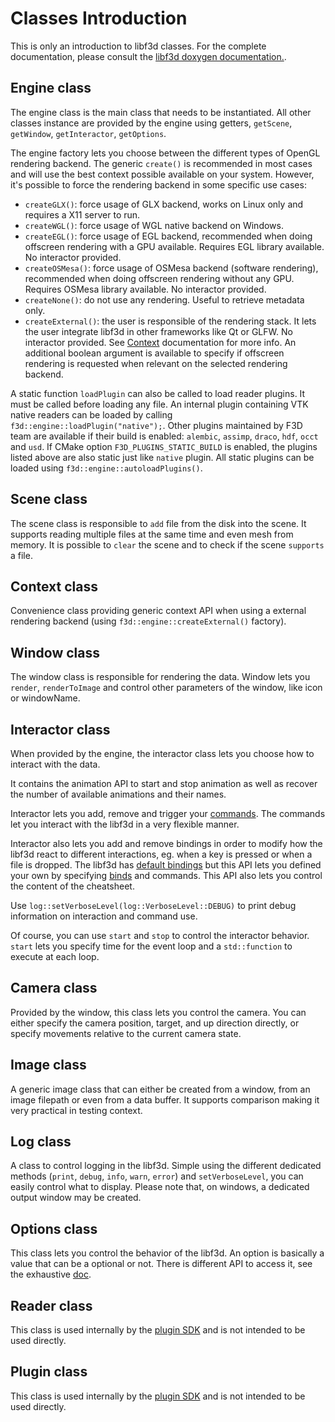# Classes Introduction

This is only an introduction to libf3d classes.
For the complete documentation, please consult the [libf3d doxygen documentation.](https://f3d.app/doc/libf3d/doxygen/).

## Engine class

The engine class is the main class that needs to be instantiated. All other classes instance are provided by the engine using getters, `getScene`, `getWindow`, `getInteractor`, `getOptions`.

The engine factory lets you choose between the different types of OpenGL rendering backend.
The generic `create()` is recommended in most cases and will use the best context possible available on your system.
However, it's possible to force the rendering backend in some specific use cases:

- `createGLX()`: force usage of GLX backend, works on Linux only and requires a X11 server to run.
- `createWGL()`: force usage of WGL native backend on Windows.
- `createEGL()`: force usage of EGL backend, recommended when doing offscreen rendering with a GPU available. Requires EGL library available. No interactor provided.
- `createOSMesa()`: force usage of OSMesa backend (software rendering), recommended when doing offscreen rendering without any GPU. Requires OSMesa library available. No interactor provided.
- `createNone()`: do not use any rendering. Useful to retrieve metadata only.
- `createExternal()`: the user is responsible of the rendering stack. It lets the user integrate libf3d in other frameworks like Qt or GLFW. No interactor provided. See [Context](#context-class) documentation for more info.
  An additional boolean argument is available to specify if offscreen rendering is requested when relevant on the selected rendering backend.

A static function `loadPlugin` can also be called to load reader plugins. It must be called before loading any file. An internal plugin containing VTK native readers can be loaded by calling `f3d::engine::loadPlugin("native");`. Other plugins maintained by F3D team are available if their build is enabled: `alembic`, `assimp`, `draco`, `hdf`, `occt` and `usd`.
If CMake option `F3D_PLUGINS_STATIC_BUILD` is enabled, the plugins listed above are also static just like `native` plugin.
All static plugins can be loaded using `f3d::engine::autoloadPlugins()`.

## Scene class

The scene class is responsible to `add` file from the disk into the scene. It supports reading multiple files at the same time and even mesh from memory.
It is possible to `clear` the scene and to check if the scene `supports` a file.

## Context class

Convenience class providing generic context API when using a external rendering backend (using `f3d::engine::createExternal()` factory).

## Window class

The window class is responsible for rendering the data.
Window lets you `render`, `renderToImage` and control other parameters of the window, like icon or windowName.

## Interactor class

When provided by the engine, the interactor class lets you choose how to interact with the data.

It contains the animation API to start and stop animation as well as recover the number of available animations and their names.

Interactor lets you add, remove and trigger your [commands](../user/COMMANDS.md).
The commands let you interact with the libf3d in a very flexible manner.

Interactor also lets you add and remove bindings in order to modify how
the libf3d react to different interactions, eg. when a key is pressed or when a file is dropped.
The libf3d has [default bindings](../user/INTERACTIONS.md) but this API lets you defined your own
by specifying [binds](../user/CONFIGURATION_FILE.md#bind) and commands.
This API also lets you control the content of the cheatsheet.

Use `log::setVerboseLevel(log::VerboseLevel::DEBUG)` to print debug information on interaction and command use.

Of course, you can use `start` and `stop` to control the interactor behavior.
`start` lets you specify time for the event loop and a `std::function` to execute at each loop.

## Camera class

Provided by the window, this class lets you control the camera. You can either specify the camera position, target, and up direction directly, or specify movements relative to the current camera state.

## Image class

A generic image class that can either be created from a window, from an image filepath or even from a data buffer. It supports comparison making it very practical in testing context.

## Log class

A class to control logging in the libf3d. Simple using the different dedicated methods (`print`, `debug`, `info`, `warn`, `error`) and `setVerboseLevel`, you can easily control what to display. Please note that, on windows, a dedicated output window may be created.

## Options class

This class lets you control the behavior of the libf3d. An option is basically a value that can be a optional or not. There is different API to access it, see the exhaustive [doc](OPTIONS.md).

## Reader class

This class is used internally by the [plugin SDK](PLUGINS.md) and is not intended to be used directly.

## Plugin class

This class is used internally by the [plugin SDK](PLUGINS.md) and is not intended to be used directly.
